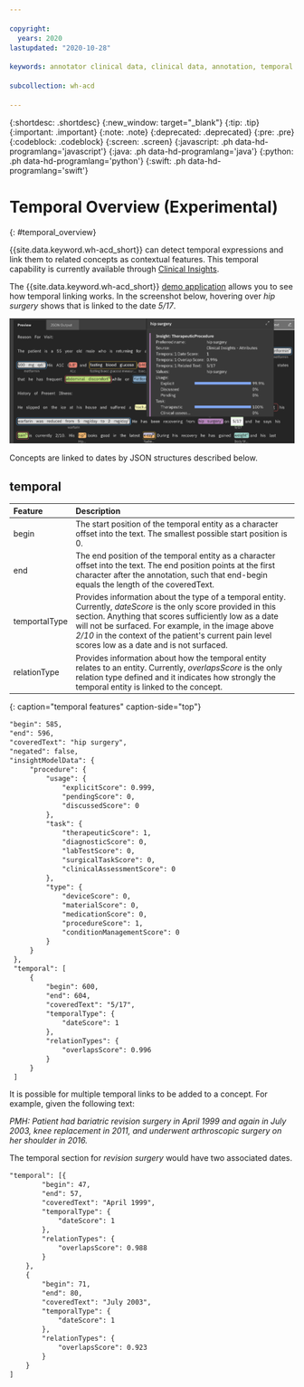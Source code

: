 ```yaml
---

copyright:
  years: 2020
lastupdated: "2020-10-28"

keywords: annotator clinical data, clinical data, annotation, temporal

subcollection: wh-acd

---
```


{:shortdesc: .shortdesc}
{:new_window: target="_blank"}
{:tip: .tip}
{:important: .important}
{:note: .note}
{:deprecated: .deprecated}
{:pre: .pre}
{:codeblock: .codeblock}
{:screen: .screen}
{:javascript: .ph data-hd-programlang='javascript'}
{:java: .ph data-hd-programlang='java'}
{:python: .ph data-hd-programlang='python'}
{:swift: .ph data-hd-programlang='swift'}

# Temporal Overview (Experimental)
{: #temporal_overview}

{{site.data.keyword.wh-acd_short}} can detect temporal expressions and link them to related concepts as contextual features. This temporal capability is currently available through [Clinical Insights](/docs/wh-acd?topic=wh-acd-clinical_insights_overview#clinical_insights_overview).  

The {{site.data.keyword.wh-acd_short}} [demo application](https://acd-try-it-out.mybluemix.net/preview) allows you to see how temporal linking works.  In the screenshot below, hovering over _hip surgery_ shows that is linked to the date _5/17_.

![](images/demoAppTemporal.png)

Concepts are linked to dates by JSON structures described below.


## temporal

| Feature | Description |
|:--------|:------------|
| begin | The start position of the temporal entity as a character offset into the text.  The smallest possible start position is 0. |
| end | The end position of the temporal entity as a character offset into the text. The end position points at the first character after the annotation, such that end-begin equals the length of the coveredText. |
| temportalType | Provides information about the type of a temporal entity.  Currently, _dateScore_ is the only score provided in this section.  Anything that scores sufficiently low as a date will not be surfaced.  For example, in the image above _2/10_ in the context of the patient's current pain level scores low as a date and is not surfaced. |
| relationType | Provides information about how the temporal entity relates to an entity.  Currently, _overlapsScore_ is the only relation type defined and it indicates how strongly the temporal entity is linked to the concept. |

{: caption="temporal features" caption-side="top"}

```
"begin": 585,
"end": 596,
"coveredText": "hip surgery",
"negated": false,
"insightModelData": {
     "procedure": {
         "usage": {
             "explicitScore": 0.999,
             "pendingScore": 0,
             "discussedScore": 0
         },
         "task": {
             "therapeuticScore": 1,
             "diagnosticScore": 0,
             "labTestScore": 0,
             "surgicalTaskScore": 0,
             "clinicalAssessmentScore": 0
         },
         "type": {
             "deviceScore": 0,
             "materialScore": 0,
             "medicationScore": 0,
             "procedureScore": 1,
             "conditionManagementScore": 0
         }
     }
 },
 "temporal": [
     {
         "begin": 600,
         "end": 604,
         "coveredText": "5/17",
         "temporalType": {
             "dateScore": 1
         },
         "relationTypes": {
             "overlapsScore": 0.996
         }
     }
 ]
```

It is possible for multiple temporal links to be added to a concept.  For example, given the following text:

_PMH: Patient had bariatric revision surgery in April 1999 and again in July 2003, knee replacement in 2011, and underwent arthroscopic surgery on her shoulder in 2016._

The temporal section for _revision surgery_ would have two associated dates.

```        
"temporal": [{
		"begin": 47,
		"end": 57,
		"coveredText": "April 1999",
		"temporalType": {
			"dateScore": 1
		},
		"relationTypes": {
			"overlapsScore": 0.988
		}
	},
	{
		"begin": 71,
		"end": 80,
		"coveredText": "July 2003",
		"temporalType": {
			"dateScore": 1
		},
		"relationTypes": {
			"overlapsScore": 0.923
		}
	}
]
```
